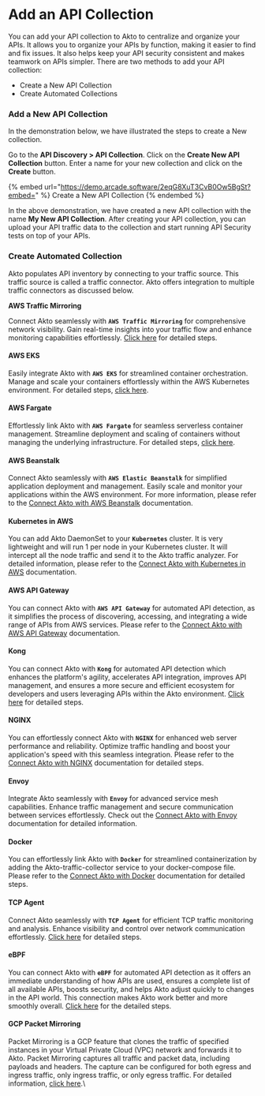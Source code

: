 # Add an API Collection

You can add your API collection to Akto to centralize and organize your APIs. It allows you to organize your APIs by function, making it easier to find and fix issues. It also helps keep your API security consistent and makes teamwork on APIs simpler. There are two methods to add your API collection:

* Create a New API Collection
* Create Automated Collections

### Add a New API Collection

In the demonstration below, we have illustrated the steps to create a New collection.

Go to the **API Discovery > API Collection**. Click on the **Create New API Collection** button. Enter a name for your new collection and click on the **Create** button.

{% embed url="https://demo.arcade.software/2eqG8XuT3CvB0Ow5BgSt?embed=" %}
Create a New API Collection
{% endembed %}

In the above demonstration, we have created a new API collection with the name **My New API Collection**. After creating your API collection, you can upload your API traffic data to the collection and start running API Security tests on top of your APIs.

### Create Automated Collection

Akto populates API inventory by connecting to your traffic source. This traffic source is called a traffic connector. Akto offers integration to multiple traffic connectors as discussed below.

**AWS Traffic Mirroring**

Connect Akto seamlessly with **`AWS Traffic Mirroring`** for comprehensive network visibility. Gain real-time insights into your traffic flow and enhance monitoring capabilities effortlessly. [Click here](https://docs.akto.io/traffic-connections/traffic-data-sources/amazon-aws) for detailed steps.

#### **AWS EKS**

Easily integrate Akto with **`AWS EKS`** for streamlined container orchestration. Manage and scale your containers effortlessly within the AWS Kubernetes environment. For detailed steps, [click here](https://docs.akto.io/traffic-connections/traffic-data-sources/aws-eks).

#### **AWS Fargate**

Effortlessly link Akto with **`AWS Fargate`** for seamless serverless container management. Streamline deployment and scaling of containers without managing the underlying infrastructure. For detailed steps, [click here](https://docs.akto.io/traffic-connections/traffic-data-sources/aws-fargate).

#### **AWS Beanstalk**

Connect Akto seamlessly with **`AWS Elastic Beanstalk`** for simplified application deployment and management. Easily scale and monitor your applications within the AWS environment. For more information, please refer to the [Connect Akto with AWS Beanstalk](https://docs.akto.io/traffic-connections/traffic-data-sources/aws-beanstalk) documentation.

#### **Kubernetes in AWS**

You can add Akto DaemonSet to your **`Kubernetes`** cluster. It is very lightweight and will run 1 per node in your Kubernetes cluster. It will intercept all the node traffic and send it to the Akto traffic analyzer. For detailed information, please refer to the [Connect Akto with Kubernetes in AWS](https://docs.akto.io/traffic-connections/traffic-data-sources/kubernetes) documentation.

#### **AWS API Gateway**

You can connect Akto with **`AWS API Gateway`** for automated API detection, as it simplifies the process of discovering, accessing, and integrating a wide range of APIs from AWS services. Please refer to the [Connect Akto with AWS API Gateway](https://docs.akto.io/traffic-connections/traffic-data-sources/aws-api-gateway) documentation.

#### **Kong**

You can connect Akto with **`Kong`** for automated API detection which enhances the platform's agility, accelerates API integration, improves API management, and ensures a more secure and efficient ecosystem for developers and users leveraging APIs within the Akto environment. [Click here](https://docs.akto.io/traffic-connections/traffic-data-sources/kong) for detailed steps.

#### **NGINX**

You can effortlessly connect Akto with **`NGINX`** for enhanced web server performance and reliability. Optimize traffic handling and boost your application's speed with this seamless integration. Please refer to the [Connect Akto with NGINX](https://docs.akto.io/traffic-connections/traffic-data-sources/nginx) documentation for detailed steps.

#### **Envoy**

Integrate Akto seamlessly with **`Envoy`** for advanced service mesh capabilities. Enhance traffic management and secure communication between services effortlessly. Check out the [Connect Akto with Envoy](https://docs.akto.io/traffic-connections/traffic-data-sources/envoy) documentation for detailed information.

#### **Docker**

You can effortlessly link Akto with **`Docker`** for streamlined containerization by adding the Akto-traffic-collector service to your docker-compose file. Please refer to the [Connect Akto with Docker](https://docs.akto.io/traffic-connections/traffic-data-sources/docker) documentation for detailed steps.

#### **TCP Agent**

Connect Akto seamlessly with **`TCP Agent`** for efficient TCP traffic monitoring and analysis. Enhance visibility and control over network communication effortlessly. [Click here](https://docs.akto.io/traffic-connections/traffic-data-sources/tcp-agent) for detailed steps.

#### **eBPF**

You can connect Akto with **`eBPF`** for automated API detection as it offers an immediate understanding of how APIs are used, ensures a complete list of all available APIs, boosts security, and helps Akto adjust quickly to changes in the API world. This connection makes Akto work better and more smoothly overall. [Click here](https://docs.akto.io/traffic-connections/traffic-data-sources/ebpf) for the detailed steps.

#### **GCP Packet Mirroring**

Packet Mirroring is a GCP feature that clones the traffic of specified instances in your Virtual Private Cloud (VPC) network and forwards it to Akto. Packet Mirroring captures all traffic and packet data, including payloads and headers. The capture can be configured for both egress and ingress traffic, only ingress traffic, or only egress traffic. For detailed information, [click here](https://docs.akto.io/traffic-connections/traffic-data-sources/google-cloud-gcp).\

